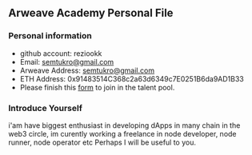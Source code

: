 ## Arweave Academy Personal File

### Personal information

- github account: reziookk
- Email: semtukro@gmail.com
- Arweave Address: semtukro@gmail.com
- ETH Address: 0x91483514C368c2a63d6349c7E0251B6da9AD1B33
- Please finish this [form](https://docs.google.com/forms/d/e/1FAIpQLSfWA5fIIcBgmRppm3jNz5vmf9Mai_QMVil-2pO4r7YKn_Zhtw/viewform?usp=sf_link) to join in the talent pool.

### Introduce Yourself
 i'am have biggest enthusiast in developing dApps in many chain in the web3 circle, im curently working a freelance in node developer, node runner, node operator etc Perhaps I will be useful to you.

